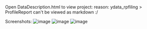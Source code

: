Open DataDescription.html to view project:
    reason: ydata_rpfiling > ProfileReport can't be viewed as markdown :/

Screenshots: 
    ![image](https://github.com/buli03/April2024/assets/116970818/c70aa438-f0b8-4c65-9496-ca4453426d7b)
    ![image](https://github.com/buli03/April2024/assets/116970818/b91f265f-7e6f-438e-af70-e340a9bea7f4)
    ![image](https://github.com/buli03/April2024/assets/116970818/2f7313a2-a832-46c1-84c2-708ae66e595c)




